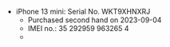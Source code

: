- iPhone  13 mini: Serial No. WKT9XHNXRJ
	- Purchased second hand on 2023-09-04
	- IMEI no.:  35 292959 963265 4
	-